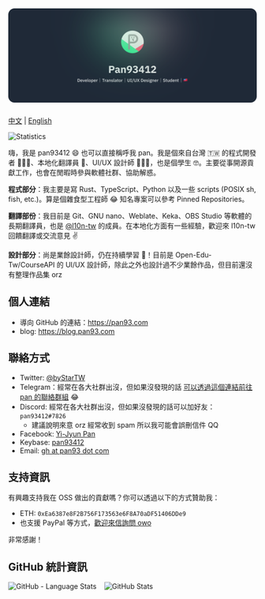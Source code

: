 # ![pan93412, a developer, translator and a UI/UX designer from 🇹🇼](components/Header/Main.svg)

[中文](./README.md) | [English](./README.en_US.md)

![Statistics](https://komarev.com/ghpvc/?username=pan93412&color=green)

嗨，我是 pan93412 😄 也可以直接稱呼我 pan。我是個來自台灣 🇹🇼 的程式開發者 👨🏻‍💻、本地化翻譯員 💬、UI/UX 設計師 👨🏻‍🎨，也是個學生 🤓。主要從事開源貢獻工作，也會在閒暇時參與軟體社群、協助解惑。

**程式部分**：我主要是寫 Rust、TypeScript、Python 以及一些 scripts (POSIX sh, fish, etc.)。算是個雜食型工程師 😂 知名專案可以參考 Pinned Repositories。

**翻譯部份**：我目前是 Git、GNU nano、Weblate、Keka、OBS Studio 等軟體的長期翻譯員，也是 [@l10n-tw](https://t.me/l10n_tw) 的成員。在本地化方面有一些經驗，歡迎來 l10n-tw 回饋翻譯或交流意見 ✌️

**設計部分**：尚是業餘設計師，仍在持續學習 🏃！目前是 Open-Edu-Tw/CourseAPI 的 UI/UX 設計師，除此之外也設計過不少業餘作品，但目前還沒有整理作品集 orz

## 個人連結

- 導向 GitHub 的連結：<https://pan93.com>
- blog: <https://blog.pan93.com>

## 聯絡方式

- Twitter: [@byStarTW](https://twitter.com/byStarTW)
- Telegram：經常在各大社群出沒，但如果沒發現的話 [可以透過這個連結前往 pan 的聯絡群組](https://t.me/+lhsYySIpLtNmZjI1) 😂
- Discord: 經常在各大社群出沒，但如果沒發現的話可以加好友：`pan93412#7826`
  - 建議說明來意 orz 經常收到 spam 所以我可能會誤刪信件 QQ
- Facebook: [Yi-Jyun Pan](https://facebook.com/pan93412TW)
- Keybase: [pan93412](https://keybase.io/pan93412)
- Email: [gh at pan93 dot com][mail]

## 支持資訊

有興趣支持我在 OSS 做出的貢獻嗎？你可以透過以下的方式贊助我：

- ETH: `0xEa6387e8F2B756F173563e6F8A70aDF51406DDe9`
- 也支援 PayPal 等方式，[歡迎來信詢問 owo][mail]

非常感謝！

## GitHub 統計資訊

<p>
    <img height="230px" src="https://github-readme-stats.vercel.app/api/top-langs/?username=pan93412&bg_color=90,DAFFEF,FCFFFD" alt="GitHub - Language Stats">
    &nbsp;&nbsp;
    <img height="230px" src="https://github-readme-stats.vercel.app/api?username=pan93412&count_private=true&show_icons=true&bg_color=90,DAFFEF,FCFFFD" alt="GitHub Stats">
</p>

[mail]: mailto:gh@pan93.com
